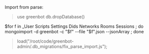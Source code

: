 Import from parse:
>use greenbot
>db.dropDatabase()

$for f in  _User Scripts Settings Dids Networks Rooms  Sessions ; do  mongoimport -d greenbot -c "$f" --file "$f".json --jsonArray ; done  

>load("/root/code/greenbot-admin/.db_migrations/fix_parse_import.js");


